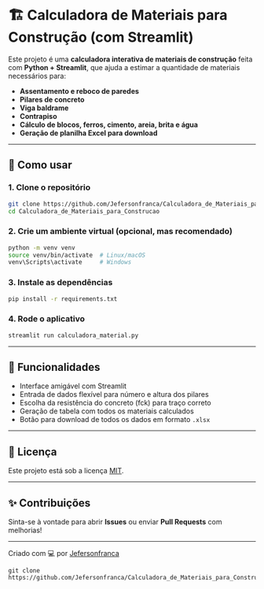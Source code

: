 # 🏗️ Calculadora de Materiais para Construção (com Streamlit)

Este projeto é uma **calculadora interativa de materiais de construção** feita com **Python + Streamlit**, que ajuda a estimar a quantidade de materiais necessários para:

- **Assentamento e reboco de paredes**
- **Pilares de concreto**
- **Viga baldrame**
- **Contrapiso**
- **Cálculo de blocos, ferros, cimento, areia, brita e água**
- **Geração de planilha Excel para download**

---

## 🚀 Como usar

### 1. Clone o repositório
```bash
git clone https://github.com/Jefersonfranca/Calculadora_de_Materiais_para_Construcao.git
cd Calculadora_de_Materiais_para_Construcao
```

### 2. Crie um ambiente virtual (opcional, mas recomendado)
```bash
python -m venv venv
source venv/bin/activate  # Linux/macOS
venv\Scripts\activate     # Windows
```

### 3. Instale as dependências
```bash
pip install -r requirements.txt
```

### 4. Rode o aplicativo
```bash
streamlit run calculadora_material.py
```

---

## 📂 Funcionalidades

- Interface amigável com Streamlit
- Entrada de dados flexível para número e altura dos pilares
- Escolha da resistência do concreto (fck) para traço correto
- Geração de tabela com todos os materiais calculados
- Botão para download de todos os dados em formato `.xlsx`

---

## 📄 Licença

Este projeto está sob a licença [MIT](LICENSE).

---

## ✨ Contribuições

Sinta-se à vontade para abrir **Issues** ou enviar **Pull Requests** com melhorias!

---

Criado com 💻 por [Jefersonfranca](https://github.com/Jefersonfranca)
```
git clone https://github.com/Jefersonfranca/Calculadora_de_Materiais_para_Construcao.git
```
